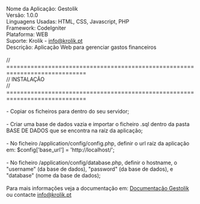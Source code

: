 Nome da Aplicação: Gestolik <br>
Versão: 1.0.0 <br>
Linguagens Usadas: HTML, CSS, Javascript, PHP <br>
Framework: CodeIgniter <br>
Plataforma: WEB <br>
Suporte: Krolik - info@krolik.pt <br>
Descrição: Aplicação Web para gerenciar gastos financeiros <br>
<br>
// ============================================================================= <br>
// INSTALAÇÃO <br>
// ============================================================================= <br>
<br>
\- Copiar os ficheiros para dentro do seu servidor; <br>
<br>
\- Criar uma base de dados vazia e importar o ficheiro .sql dentro da pasta BASE DE DADOS que se encontra na raíz da aplicação; <br>
<br>
\- No ficheiro /application/config/config.php, definir o url raíz da aplicação em: $config['base_url'] = 'http://localhost/'; <br>
<br>
\- No ficheiro /application/config/database.php, definir o hostname, o "username" (da base de dados), "password" (da base de dados), e "database" (nome da base de dados);<br>
<br>
Para mais informações veja a documentação em: <a href="https://raw.githubusercontent.com/Krolik-Apps/Gestolik/main/documentacao.txt">Documentação Gestolik</a><br>
ou contacte info@krolik.pt

